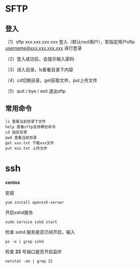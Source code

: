 # SFTP

## 登入

（1）sftp xxx.xxx.xxx.xxx 登入（默认root用户），若指定用户sftp username@xxx.xxx.xxx.xxx 进行登录

（2）登入成功后，会提示输入密码

（3）进入目录，ls查看目录下内容

（4）cd切换目录，get获取文件，put上传文件

（5）quit / bye / exit 退出sftp

## 常用命令

```
ls 查看当前目录下文件
help 查看sftp支持哪些命令
cd 指定目录
pwd 查看当前目录
get xxx.txt 下载xxx文件
put xxx.txt 上传文件
```



# ssh

**centos**

安装

```
yum install openssh-server
```

开启sshd服务

```
sudo service sshd start
```

检查  sshd  服务是否已经开启，输入

```
ps -e | grep sshd
```

检查  **22** 号端口是否开启监听

```
netstat -an | grep 22
```

